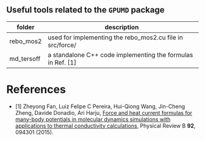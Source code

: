 ## Useful tools related to the `GPUMD` package

| folder     | description                                                 |
| ---------- | ----------------------------------------------------------- |
| rebo_mos2  | used for implementing the rebo_mos2.cu file in src/force/   |
| md_tersoff | a standalone C++ code implementing the formulas in Ref. [1] |

# References
* [1] Zheyong Fan, Luiz Felipe C Pereira, Hui-Qiong Wang, Jin-Cheng Zheng, Davide Donadio, Ari Harju,
[Force and heat current formulas for many-body potentials in molecular dynamics simulations with applications to thermal conductivity calculations](https://doi.org/10.1103/PhysRevB.92.094301),
Physical Review B **92**, 094301 (2015).

